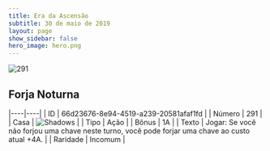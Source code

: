 ```yaml
---
title: Era da Ascensão
subtitle: 30 de maio de 2019
layout: page
show_sidebar: false
hero_image: hero.png
---
```


![291](https://cdn.keyforgegame.com/media/card_front/pt/435_291_C9384W8R9Q57_pt.png)

## Forja Noturna

|----|----|
| ID | 66d23676-8e94-4519-a239-20581afaf1fd |
| Número | 291 |
| Casa | ![Shadows](https://archonarcana.com/images/thumb/e/ee/Shadows.png/22px-Shadows.png "Sombras") |
| Tipo | Ação |
| Bônus | 1A |
| Texto | Jogar: Se você não forjou uma chave neste turno, você pode forjar uma chave ao custo atual +4A. |
| Raridade | Incomum |
